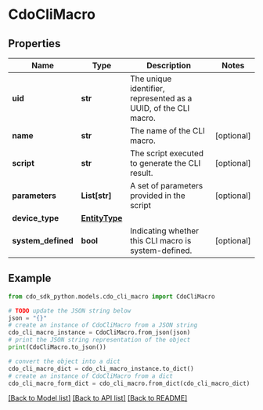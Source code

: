 # CdoCliMacro


## Properties

Name | Type | Description | Notes
------------ | ------------- | ------------- | -------------
**uid** | **str** | The unique identifier, represented as a UUID, of the CLI macro. | 
**name** | **str** | The name of the CLI macro. | [optional] 
**script** | **str** | The script executed to generate the CLI result. | [optional] 
**parameters** | **List[str]** | A set of parameters provided in the script | [optional] 
**device_type** | [**EntityType**](EntityType.md) |  | 
**system_defined** | **bool** | Indicating whether this CLI macro is system-defined. | [optional] 

## Example

```python
from cdo_sdk_python.models.cdo_cli_macro import CdoCliMacro

# TODO update the JSON string below
json = "{}"
# create an instance of CdoCliMacro from a JSON string
cdo_cli_macro_instance = CdoCliMacro.from_json(json)
# print the JSON string representation of the object
print(CdoCliMacro.to_json())

# convert the object into a dict
cdo_cli_macro_dict = cdo_cli_macro_instance.to_dict()
# create an instance of CdoCliMacro from a dict
cdo_cli_macro_form_dict = cdo_cli_macro.from_dict(cdo_cli_macro_dict)
```
[[Back to Model list]](../README.md#documentation-for-models) [[Back to API list]](../README.md#documentation-for-api-endpoints) [[Back to README]](../README.md)


